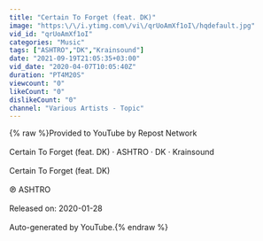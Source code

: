 ```yaml
---
title: "Certain To Forget (feat. DK)"
image: "https:\/\/i.ytimg.com\/vi\/qrUoAmXf1oI\/hqdefault.jpg"
vid_id: "qrUoAmXf1oI"
categories: "Music"
tags: ["ASHTRO","DK","Krainsound"]
date: "2021-09-19T21:05:35+03:00"
vid_date: "2020-04-07T10:05:40Z"
duration: "PT4M20S"
viewcount: "0"
likeCount: "0"
dislikeCount: "0"
channel: "Various Artists - Topic"
---
```

{% raw %}Provided to YouTube by Repost Network<br /><br />Certain To Forget (feat. DK) · ASHTRO · DK · Krainsound<br /><br />Certain To Forget (feat. DK)<br /><br />℗ ASHTRO<br /><br />Released on: 2020-01-28<br /><br />Auto-generated by YouTube.{% endraw %}
